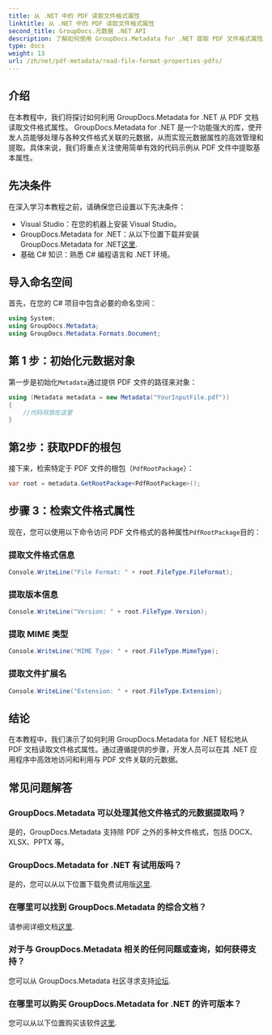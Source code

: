 ```yaml
---
title: 从 .NET 中的 PDF 读取文件格式属性
linktitle: 从 .NET 中的 PDF 读取文件格式属性
second_title: GroupDocs.元数据 .NET API
description: 了解如何使用 GroupDocs.Metadata for .NET 提取 PDF 文件格式属性。使用简单的 C# 深入研究元数据管理。
type: docs
weight: 13
url: /zh/net/pdf-metadata/read-file-format-properties-pdfs/
---
```

## 介绍
在本教程中，我们将探讨如何利用 GroupDocs.Metadata for .NET 从 PDF 文档读取文件格式属性。 GroupDocs.Metadata for .NET 是一个功能强大的库，使开发人员能够处理与各种文件格式关联的元数据，从而实现元数据属性的高效管理和提取。具体来说，我们将重点关注使用简单有效的代码示例从 PDF 文件中提取基本属性。
## 先决条件
在深入学习本教程之前，请确保您已设置以下先决条件：
- Visual Studio：在您的机器上安装 Visual Studio。
-  GroupDocs.Metadata for .NET：从以下位置下载并安装 GroupDocs.Metadata for .NET[这里](https://releases.groupdocs.com/metadata/net/).
- 基础 C# 知识：熟悉 C# 编程语言和 .NET 环境。

## 导入命名空间
首先，在您的 C# 项目中包含必要的命名空间：
```csharp
using System;
using GroupDocs.Metadata;
using GroupDocs.Metadata.Formats.Document;
```
## 第 1 步：初始化元数据对象
第一步是初始化`Metadata`通过提供 PDF 文件的路径来对象：
```csharp
using (Metadata metadata = new Metadata("YourInputFile.pdf"))
{
    //代码将放在这里
}
```
## 第2步：获取PDF的根包
接下来，检索特定于 PDF 文件的根包（`PdfRootPackage`）：
```csharp
var root = metadata.GetRootPackage<PdfRootPackage>();
```
## 步骤 3：检索文件格式属性
现在，您可以使用以下命令访问 PDF 文件格式的各种属性`PdfRootPackage`目的：
### 提取文件格式信息
```csharp
Console.WriteLine("File Format: " + root.FileType.FileFormat);
```
### 提取版本信息
```csharp
Console.WriteLine("Version: " + root.FileType.Version);
```
### 提取 MIME 类型
```csharp
Console.WriteLine("MIME Type: " + root.FileType.MimeType);
```
### 提取文件扩展名
```csharp
Console.WriteLine("Extension: " + root.FileType.Extension);
```

## 结论
在本教程中，我们演示了如何利用 GroupDocs.Metadata for .NET 轻松地从 PDF 文档读取文件格式属性。通过遵循提供的步骤，开发人员可以在其 .NET 应用程序中高效地访问和利用与 PDF 文件关联的元数据。

## 常见问题解答
### GroupDocs.Metadata 可以处理其他文件格式的元数据提取吗？
是的，GroupDocs.Metadata 支持除 PDF 之外的多种文件格式，包括 DOCX、XLSX、PPTX 等。
### GroupDocs.Metadata for .NET 有试用版吗？
是的，您可以从以下位置下载免费试用版[这里](https://releases.groupdocs.com/).
### 在哪里可以找到 GroupDocs.Metadata 的综合文档？
请参阅详细文档[这里](https://reference.groupdocs.com/metadata/net/).
### 对于与 GroupDocs.Metadata 相关的任何问题或查询，如何获得支持？
您可以从 GroupDocs.Metadata 社区寻求支持[论坛](https://forum.groupdocs.com/c/metadata/14).
### 在哪里可以购买 GroupDocs.Metadata for .NET 的许可版本？
您可以从以下位置购买该软件[这里](https://purchase.groupdocs.com/buy).